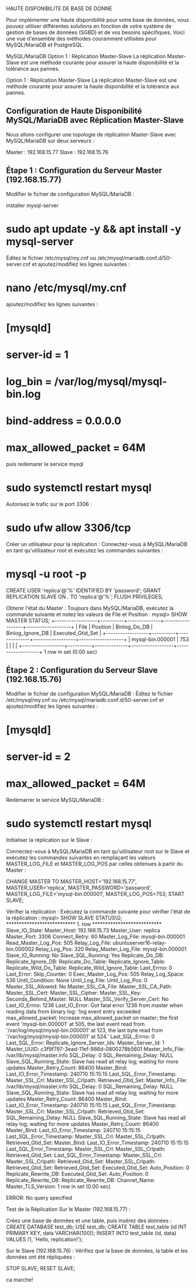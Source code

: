 HAUTE DISPONIBILITE DE BASE DE DONNE

Pour implémenter une haute disponibilité pour votre base de données, vous pouvez utiliser différentes solutions en fonction de votre système de gestion de bases de données (SGBD) et de vos besoins spécifiques. Voici une vue d'ensemble des méthodes couramment utilisées pour MySQL/MariaDB et PostgreSQL.

MySQL/MariaDB
Option 1 : Réplication Master-Slave
La réplication Master-Slave est une méthode courante pour assurer la haute disponibilité et la tolérance aux pannes.

Option 1 : Réplication Master-Slave
La réplication Master-Slave est une méthode courante pour assurer la haute disponibilité et la tolérance aux pannes.

Configuration de Haute Disponibilité MySQL/MariaDB avec Réplication Master-Slave
--------------------------------------------------------------------------------
Nous allons configurer une topologie de réplication Master-Slave avec MySQL/MariaDB sur deux serveurs :

Master : 192.168.15.77
Slave : 192.168.15.76

Étape 1 : Configuration du Serveur Master (192.168.15.77)
----------------------------------------------------------
Modifier le fichier de configuration MySQL/MariaDB :

installer mysql-server
# sudo apt update -y && apt install -y mysql-server

Éditez le fichier /etc/mysql/my.cnf ou /etc/mysql/mariadb.conf.d/50-server.cnf et ajoutez/modifiez les lignes suivantes :
# nano /etc/mysql/my.cnf

ajoutez/modifiez les lignes suivantes :

# [mysqld]
# server-id = 1
# log_bin = /var/log/mysql/mysql-bin.log
# bind-address = 0.0.0.0
# max_allowed_packet = 64M

puis redemarer le service mysql
# sudo systemctl restart mysql

Autorisez le trafic sur le port 3306 :
# sudo ufw allow 3306/tcp

Créer un utilisateur pour la réplication :
Connectez-vous à MySQL/MariaDB en tant qu'utilisateur root et exécutez les commandes suivantes : 
# mysql -u root -p
CREATE USER 'replica'@'%' IDENTIFIED BY 'password';
GRANT REPLICATION SLAVE ON *.* TO 'replica'@'%';
FLUSH PRIVILEGES;

Obtenir l'état du Master :
Toujours dans MySQL/MariaDB, exécutez la commande suivante et notez les valeurs de File et Position :
mysql> SHOW MASTER STATUS;
+------------------+----------+--------------+------------------+-------------------+
| File             | Position | Binlog_Do_DB | Binlog_Ignore_DB | Executed_Gtid_Set |
+------------------+----------+--------------+------------------+-------------------+
| mysql-bin.000001 |      753 |              |                  |                   |
+------------------+----------+--------------+------------------+-------------------+
1 row in set (0.00 sec)


Étape 2 : Configuration du Serveur Slave (192.168.15.76)
-------------------------------------------------------

Modifier le fichier de configuration MySQL/MariaDB :
Éditez le fichier /etc/mysql/my.cnf ou /etc/mysql/mariadb.conf.d/50-server.cnf et ajoutez/modifiez les lignes suivantes :
# [mysqld]
# server-id = 2
# max_allowed_packet = 64M

Redémarrer le service MySQL/MariaDB :
# sudo systemctl restart mysql

Initialiser la réplication sur le Slave :

Connectez-vous à MySQL/MariaDB en tant qu'utilisateur root sur le Slave et exécutez les commandes suivantes en remplaçant les valeurs MASTER_LOG_FILE et MASTER_LOG_POS par celles obtenues à partir du Master :

CHANGE MASTER TO
    MASTER_HOST='192.168.15.77',
    MASTER_USER='replica',
    MASTER_PASSWORD='password',
    MASTER_LOG_FILE='mysql-bin.000001',
    MASTER_LOG_POS=753;
START SLAVE;

Vérifier la réplication :
Exécutez la commande suivante pour vérifier l'état de la réplication :
mysql> SHOW SLAVE STATUS\G;
*************************** 1. row ***************************
               Slave_IO_State:
                  Master_Host: 192.168.15.73
                  Master_User: replica
                  Master_Port: 3306
                Connect_Retry: 60
              Master_Log_File: mysql-bin.000001
          Read_Master_Log_Pos: 505
               Relay_Log_File: ubuntuserver16-relay-bin.000002
                Relay_Log_Pos: 320
        Relay_Master_Log_File: mysql-bin.000001
             Slave_IO_Running: No
            Slave_SQL_Running: Yes
              Replicate_Do_DB:
          Replicate_Ignore_DB:
           Replicate_Do_Table:
       Replicate_Ignore_Table:
      Replicate_Wild_Do_Table:
  Replicate_Wild_Ignore_Table:
                   Last_Errno: 0
                   Last_Error:
                 Skip_Counter: 0
          Exec_Master_Log_Pos: 505
              Relay_Log_Space: 536
              Until_Condition: None
               Until_Log_File:
                Until_Log_Pos: 0
           Master_SSL_Allowed: No
           Master_SSL_CA_File:
           Master_SSL_CA_Path:
              Master_SSL_Cert:
            Master_SSL_Cipher:
               Master_SSL_Key:
        Seconds_Behind_Master: NULL
Master_SSL_Verify_Server_Cert: No
                Last_IO_Errno: 1236
                Last_IO_Error: Got fatal error 1236 from master when reading data from binary log: 'log event entry exceeded max_allowed_packet; Increase max_allowed_packet on master; the first event 'mysql-bin.000001' at 505, the last event read from '/var/log/mysql/mysql-bin.000001' at 123, the last byte read from '/var/log/mysql/mysql-bin.000001' at 524.'
               Last_SQL_Errno: 0
               Last_SQL_Error:
  Replicate_Ignore_Server_Ids:
             Master_Server_Id: 1
                  Master_UUID: c3f9f797-3ead-11ef-986d-0800278b5601
             Master_Info_File: /var/lib/mysql/master.info
                    SQL_Delay: 0
          SQL_Remaining_Delay: NULL
      Slave_SQL_Running_State: Slave has read all relay log; waiting for more updates
           Master_Retry_Count: 86400
                  Master_Bind:
      Last_IO_Error_Timestamp: 240710 15:15:15
     Last_SQL_Error_Timestamp:
               Master_SSL_Crl:
           Master_SSL_Crlpath:
           Retrieved_Gtid_Set:
             Master_Info_File: /var/lib/mysql/master.info
                    SQL_Delay: 0
          SQL_Remaining_Delay: NULL
      Slave_SQL_Running_State: Slave has read all relay log; waiting for more updates
           Master_Retry_Count: 86400
                  Master_Bind:
      Last_IO_Error_Timestamp: 240710 15:15:15
     Last_SQL_Error_Timestamp:
               Master_SSL_Crl:
           Master_SSL_Crlpath:
           Retrieved_Gtid_Set:
          SQL_Remaining_Delay: NULL
      Slave_SQL_Running_State: Slave has read all relay log; waiting for more updates
           Master_Retry_Count: 86400
                  Master_Bind:
      Last_IO_Error_Timestamp: 240710 15:15:15
     Last_SQL_Error_Timestamp:
               Master_SSL_Crl:
           Master_SSL_Crlpath:
           Retrieved_Gtid_Set:
                  Master_Bind:
      Last_IO_Error_Timestamp: 240710 15:15:15
     Last_SQL_Error_Timestamp:
               Master_SSL_Crl:
           Master_SSL_Crlpath:
           Retrieved_Gtid_Set:
     Last_SQL_Error_Timestamp:
               Master_SSL_Crl:
           Master_SSL_Crlpath:
           Retrieved_Gtid_Set:
           Master_SSL_Crlpath:
           Retrieved_Gtid_Set:
           Retrieved_Gtid_Set:
            Executed_Gtid_Set:
                Auto_Position: 0
         Replicate_Rewrite_DB:
            Executed_Gtid_Set:
                Auto_Position: 0
         Replicate_Rewrite_DB:
         Replicate_Rewrite_DB:
                 Channel_Name:
           Master_TLS_Version:
1 row in set (0.00 sec)

ERROR:
No query specified


Test de la Réplication
Sur le Master (192.168.15.77) :

Créez une base de données et une table, puis insérez des données :
CREATE DATABASE test_db;
USE test_db;
CREATE TABLE test_table (id INT PRIMARY KEY, data VARCHAR(100));
INSERT INTO test_table (id, data) VALUES (1, 'Hello, replication!');

Sur le Slave (192.168.15.76) :
Vérifiez que la base de données, la table et les données ont été répliquées :

STOP SLAVE;
RESET SLAVE;

ca marche!